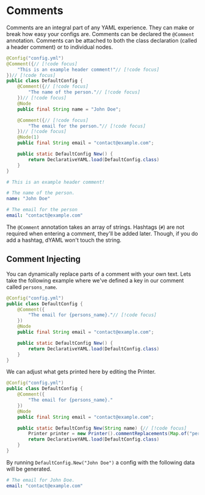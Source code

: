 # Comments
Comments are an integral part of any YAML experience. They can make or break how easy your configs are.
Comments can be declared the `@Comment` annotation. Comments can be attached to both the class declaration (called a header comment) or to individual nodes.
```java
@Config("config.yml")
@Comment({// [!code focus]
    "This is an example header comment!"// [!code focus]
})// [!code focus]
public class DefaultConfig {
    @Comment({// [!code focus]
        "The name of the person."// [!code focus]
    })// [!code focus]
    @Node
    public final String name = "John Doe";

    @Comment({// [!code focus]
        "The email for the person."// [!code focus]
    })// [!code focus]
    @Node(1)
    public final String email = "contact@example.com";

    public static DefaultConfig New() {
        return DeclarativeYAML.load(DefaultConfig.class)
    }
}
```
```yaml
# This is an example header comment!

# The name of the person.
name: "John Doe"

# The email for the person
email: "contact@example.com"
```
The `@Comment` annotation takes an array of strings. Hashtags (`#`) are not required when entering a comment, they'll be added later. Though, if you do add a hashtag, dYAML won't touch the string.

## Comment Injecting
You can dynamically replace parts of a comment with your own text.
Lets take the following example where we've defined a key in our comment called `persons_name`.
```java
@Config("config.yml")
public class DefaultConfig {
    @Comment({
        "The email for {persons_name}."// [!code focus]
    })
    @Node
    public final String email = "contact@example.com";

    public static DefaultConfig New() {
        return DeclarativeYAML.load(DefaultConfig.class)
    }
}
```
We can adjust what gets printed here by editing the Printer.
```java
@Config("config.yml")
public class DefaultConfig {
    @Comment({
        "The email for {persons_name}."
    })
    @Node
    public final String email = "contact@example.com";

    public static DefaultConfig New(String name) {// [!code focus]
        Printer printer = new Printer().commentReplacements(Map.of("persons_name", name));// [!code focus]
        return DeclarativeYAML.load(DefaultConfig.class)
    }
}
```
By running `DefaultConfig.New("John Doe")` a config with the following data will be generated.
```yaml
# The email for John Doe.
email: "contact@example.com"
```